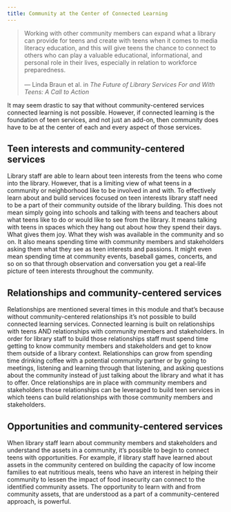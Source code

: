 ```yaml
---
title: Community at the Center of Connected Learning
---
```


> Working with other community members can expand what a library can provide for teens and create with teens when it comes to media literacy education, and this will give teens the chance to connect to others who can play a valuable educational, informational, and personal role in their lives, especially in relation to workforce preparedness.<br/><br/>— Linda Braun et al. in _The Future of Library Services For and With Teens: A Call to Action_

It may seem drastic to say that without community-centered services connected learning is not possible. However, if connected learning is the foundation of teen services, and not just an add-on, then community does have to be at the center of each and every aspect of those services.

## Teen interests and community-centered services

Library staff are able to learn about teen interests from the teens who come into the library. However, that is a limiting view of what teens in a community or neighborhood like to be involved in and with.  To effectively learn about and build services focused on teen interests library staff need to be a part of their community outside of the library building. This does not mean simply going into schools and talking with teens and teachers about what teens like to do or would like to see from the library. It means talking with teens in spaces which they hang out about how they spend their days. What gives them joy. What they wish was available in the community and so on.  It also means spending time with community members and stakeholders asking them what they see as teen interests and passions.  It might even mean spending time at community events, baseball games, concerts, and so on so that through observation and conversation you get a real-life picture of teen interests throughout the community.

## Relationships and community-centered services

Relationships are mentioned several times in this module and that’s because without community-centered relationships it’s not possible to build connected learning services. Connected learning is built on relationships with teens AND relationships with community members and stakeholders.  In order for library staff to build those relationships staff must spend time getting to know community members and stakeholders and get to know them outside of a library context. Relationships can grow from spending time drinking coffee with a potential community partner or by going to meetings, listening and learning through that listening, and asking questions about the community instead of just talking about the library and what it has to offer.  Once relationships are in place with community members and stakeholders those relationships can be leveraged to build teen services in which teens can build relationships with those community members and stakeholders.

## Opportunities and community-centered services

When library staff learn about community members and stakeholders and understand the assets in a community, it’s possible to begin to connect teens with opportunities.  For example, if library staff have learned about assets in the community centered on building the capacity of low income families to eat nutritious meals, teens who have an interest in helping their community to lessen the impact of food insecurity can connect to the identified community assets. The opportunity to learn with and from community assets, that are understood as a part of a community-centered approach, is powerful.

